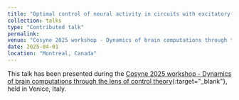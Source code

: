 ```yaml
---
title: "Optimal control of neural activity in circuits with excitatory-inhibitory balance"
collection: talks
type: "Contributed talk"
permalink:
venue: "Cosyne 2025 workshop - Dynamics of brain computations through the lens of control theory"
date: 2025-04-01
location: "Montreal, Canada"
---
```


This talk has been presented during the [Cosyne 2025 workshop - Dynamics of brain computations through the lens of control theory](https://www.cosyne.org/workshops-program-2025){:target="_blank"}<!--_-->, held in Venice, Italy.